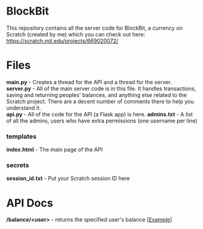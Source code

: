 # BlockBit
This repository contains all the server code for BlockBit, a currency on Scratch (created by me) which you can check out here:
https://scratch.mit.edu/projects/669020072/

# Files
**main.py** - Creates a thread for the API and a thread for the server.\
**server.py** - All of the main server code is in this file. It handles transactions, saving and returning peoples' balances, and anything else related to the Scratch project. There are a decent number of comments there to help you understand it.\
**api.py** - All of the code for the API (a Flask app) is here.
**admins.txt** - A list of all the admins, users who have extra permissions (one username per line)

### templates
**index.html** - The main page of the API

### secrets
**session_id.txt** - Put your Scratch session ID here

# API Docs
**/balance/\<user>** - returns the specified user's balance [[Example](blockbit.yippymishy.com/balance/yippymishy)]
